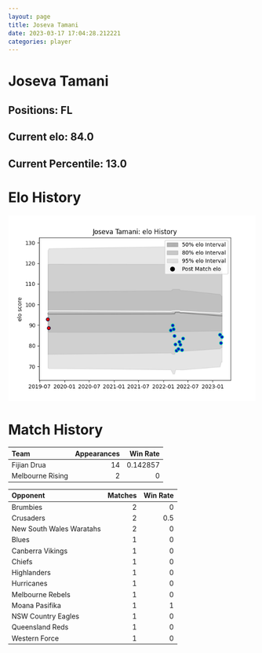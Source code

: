 ```yaml
---  
layout: page  
title: Joseva Tamani  
date: 2023-03-17 17:04:28.212221  
categories: player  
---
```

# Joseva Tamani

## Positions: FL

## Current elo: 84.0

## Current Percentile: 13.0

# Elo History


![elo history](history_JosevaTamani.png)
# Match History


| Team             |   Appearances |   Win Rate |
|:-----------------|--------------:|-----------:|
| Fijian Drua      |            14 |   0.142857 |
| Melbourne Rising |             2 |   0        |

| Opponent                 |   Matches |   Win Rate |
|:-------------------------|----------:|-----------:|
| Brumbies                 |         2 |        0   |
| Crusaders                |         2 |        0.5 |
| New South Wales Waratahs |         2 |        0   |
| Blues                    |         1 |        0   |
| Canberra Vikings         |         1 |        0   |
| Chiefs                   |         1 |        0   |
| Highlanders              |         1 |        0   |
| Hurricanes               |         1 |        0   |
| Melbourne Rebels         |         1 |        0   |
| Moana Pasifika           |         1 |        1   |
| NSW Country Eagles       |         1 |        0   |
| Queensland Reds          |         1 |        0   |
| Western Force            |         1 |        0   |